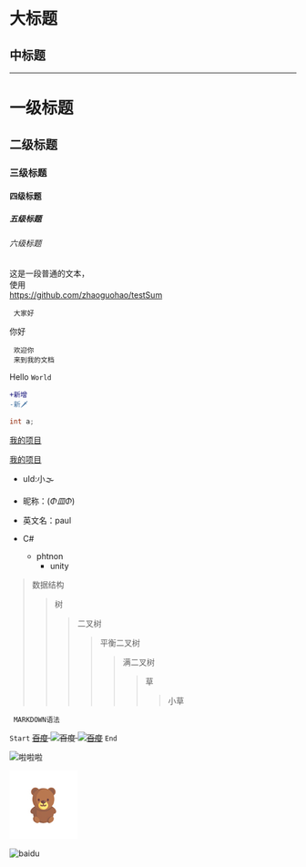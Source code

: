 大标题
===
中标题
---
---

# 一级标题
## 二级标题
### 三级标题
#### 四级标题
##### 五级标题
###### 六级标题

这是一段普通的文本，<br>使用</br>
https://github.com/zhaoguohao/testSum

     大家好
   你好
   
     欢迎你
     来到我的文档
Hello `World`

```diff
+新增
-新🗡
```
```C#
int a;
```

[我的项目](https://github.com/zhaoguohao/testSum)

[我的项目](https://github.com/zhaoguohao/testSum "点击进入")

* uId:小🌫
* 昵称：(*Φ皿Φ*)
* 英文名：paul

* C#
  * phtnon
    * unity
         
>数据结构
>>树
>>>二叉树
>>>>平衡二叉树
>>>>>满二叉树
>>>>>>草
>>>>>>>小草

     MARKDOWN语法
     
     
 `Start`
~~[百度](http://www.baidu.com "百度")
![](Https://www.baidu.com/img/bd_logo1.png?where=super "百度")
[![](Https://www.baidu.com/img/bd_logo1.png?where=super "百度")](http://www.baidu.com)~~
`End`

![啦啦啦](http://pic75.nipic.com/file/20150821/9448607_145742365000_2.jpg "嗨,不要戳我鼻子昂")

![baidu](https://github.com/zhaoguohao/testSum/raw/master/Pic/135s_icon.jpg "昂")




![baidu](http://www.baidu.com/img/bdlogo.gif "百度Logo")

